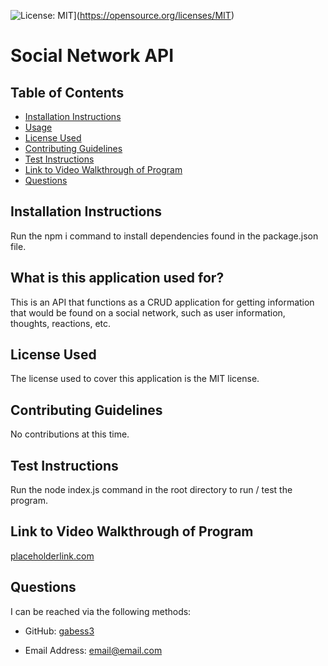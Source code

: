 
  
  ![License: MIT](https://img.shields.io/badge/License-MIT-yellow.svg)](https://opensource.org/licenses/MIT)  

  # Social Network API



  ## Table of Contents  

  * [Installation Instructions](#installation-instructions)  
  * [Usage](#what-is-this-application-used-for)  
  * [License Used](#license-used)  
  * [Contributing Guidelines](#contributing-guidelines)  
  * [Test Instructions](#test-instructions)
  * [Link to Video Walkthrough of Program](#link-to-video-walkthrough-of-program)  
  * [Questions](#questions)  


  ## Installation Instructions   

  Run the npm i command to install dependencies found in the package.json file.


  ## What is this application used for?  

  This is an API that functions as a CRUD application for getting information that would be found on a social network, such as user information, thoughts, reactions, etc.  


  ## License Used  

  The license used to cover this application is the MIT license.  


  ## Contributing Guidelines 

  No contributions at this time.   

  ## Test Instructions 

  Run the node index.js command in the root directory to run / test the program.   

  ## Link to Video Walkthrough of Program

  [placeholderlink.com](placeholderlink.com)

  ## Questions  

  I can be reached via the following methods:

  * GitHub: [gabess3](https://github.com/gabess3)  

  * Email Address: email@email.com    

